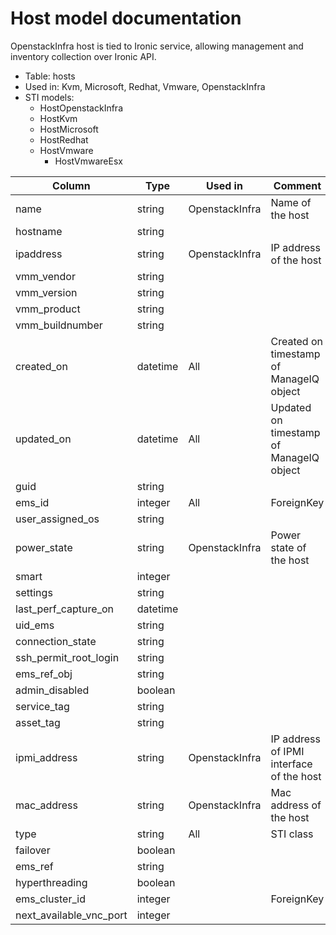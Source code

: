 ---
---
# Host model documentation

OpenstackInfra host is tied to Ironic service, allowing management and
inventory collection over Ironic API.

* Table: hosts
* Used in: Kvm, Microsoft, Redhat, Vmware, OpenstackInfra
* STI models:
  * HostOpenstackInfra
  * HostKvm
  * HostMicrosoft
  * HostRedhat
  * HostVmware
    * HostVmwareEsx

| Column                  | Type      | Used in           | Comment |
| ----------------------- | --------- | ----------------- | ------- |
| name                    | string    | OpenstackInfra    | Name of the host |
| hostname                | string    |                   |         |
| ipaddress               | string    | OpenstackInfra    | IP address of the host        |
| vmm_vendor              | string    |                   |         |
| vmm_version             | string    |                   |         |
| vmm_product             | string    |                   |         |
| vmm_buildnumber         | string    |                   |         |
| created_on              | datetime  | All               | Created on timestamp of ManageIQ object |
| updated_on              | datetime  | All               | Updated on timestamp of ManageIQ object |
| guid                    | string    |                   |         |
| ems_id                  | integer   | All               | ForeignKey |
| user_assigned_os        | string    |                   |         |
| power_state             | string    | OpenstackInfra    | Power state of the host |
| smart                   | integer   |                   |         |
| settings                | string    |                   |         |
| last_perf_capture_on    | datetime  |                   |         |
| uid_ems                 | string    |                   |         |
| connection_state        | string    |                   |         |
| ssh_permit_root_login   | string    |                   |         |
| ems_ref_obj             | string    |                   |         |
| admin_disabled          | boolean   |                   |         |
| service_tag             | string    |                   |         |
| asset_tag               | string    |                   |         |
| ipmi_address            | string    | OpenstackInfra    | IP address of IPMI interface of the host |
| mac_address             | string    | OpenstackInfra    | Mac address of the host |
| type                    | string    | All               | STI class |
| failover                | boolean   |                   |         |
| ems_ref                 | string    |                   |         |
| hyperthreading          | boolean   |                   |         |
| ems_cluster_id          | integer   |                   | ForeignKey |
| next_available_vnc_port | integer   |                   |         |
